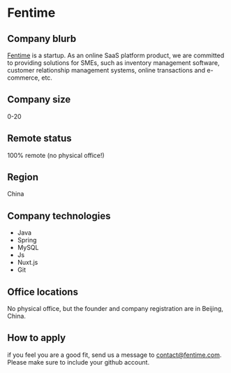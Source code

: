 # Fentime

## Company blurb

[Fentime](https://www.fentime.com/) is a startup. As an online SaaS platform product, we are committed to providing solutions for SMEs, such as inventory management software, customer relationship management systems, online transactions and e-commerce, etc.

## Company size

0-20

## Remote status

100% remote (no physical office!)

## Region

China


## Company technologies

- Java
- Spring
- MySQL
- Js
- Nuxt.js
- Git

## Office locations

No physical office, but the founder and company registration are in Beijing, China.

## How to apply

if you feel you are a good fit, send us a message to [contact@fentime.com](mailto:contact@fentime.com). Please make sure to include your github account.